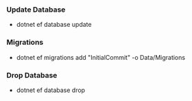### Update Database

-   dotnet ef database update

### Migrations

-   dotnet ef migrations add "InitialCommit" -o Data/Migrations

### Drop Database

-   dotnet ef database drop
